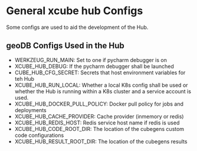 # General xcube hub Configs

Some configs are used to aid the development of the Hub. 

## geoDB Configs Used in the Hub

- WERKZEUG_RUN_MAIN: Set to one if pycharm debugger is on
- XCUBE_HUB_DEBUG: If the pycharm debugger shall be launched
- CUBE_HUB_CFG_SECRET: Secrets that host environment variables for teh Hub
- XCUBE_HUB_RUN_LOCAL: Whether a local K8s config shall be used or whether the Hub is running within a K8s cluster and 
  a service account is used.
- XCUBE_HUB_DOCKER_PULL_POLICY: Docker pull policy for jobs and deployments
- XCUBE_HUB_CACHE_PROVIDER: Cache provider (inmemory or redis) 
- XCUBE_HUB_REDIS_HOST: Redis service host name if redis is used
- XCUBE_HUB_CODE_ROOT_DIR: The location of the cubegens custom code configurations
- XCUBE_HUB_RESULT_ROOT_DIR: The location of the cubegens results
